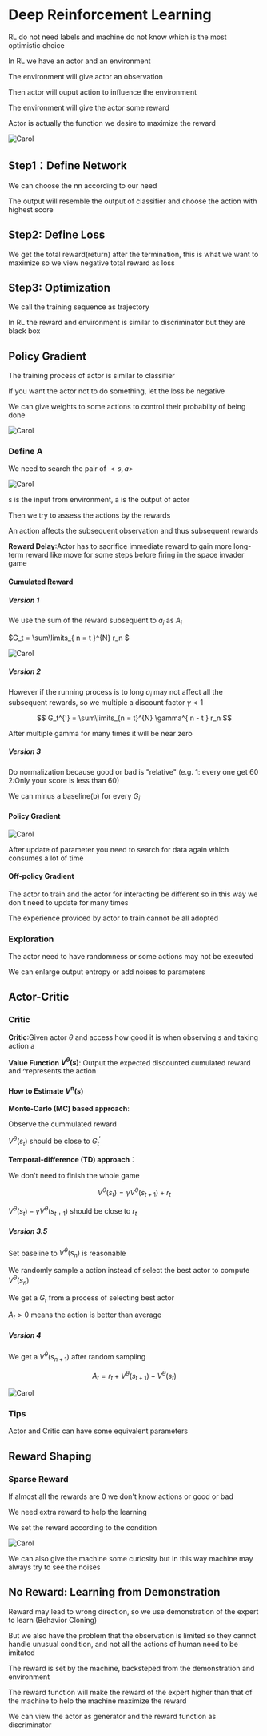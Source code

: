 # Deep Reinforcement Learning

RL do not need labels and machine do not know which is the most optimistic choice

In RL we have an actor and an environment

The environment will give actor an observation

Then actor will ouput action to influence the environment

The environment will give the actor some reward

Actor is actually the function we desire to maximize the reward

![Carol](Space.png)

## Step1：Define Network

We can choose the nn according to our need

The output will resemble the output of classifier and choose the action with highest score

## Step2: Define Loss

We get the total reward(return) after the termination, this is what we want to maximize so we view negative total reward as loss

## Step3: Optimization

We call the training sequence as trajectory

In RL the reward and environment is similar to discriminator but they are black box

## Policy Gradient

The training process of actor is similar to classifier

If you want the actor not to do something, let the loss be negative

We can give weights to some actions to control their probabilty of being done

![Carol](Control.png)

### Define A

We need to search the pair of $< s , a >$

![Carol](Assess.png)

s is the input from environment, a is the output of actor

Then we try to assess the actions by the rewards

An action affects the subsequent observation and thus subsequent rewards

**Reward Delay**:Actor has to sacrifice immediate reward to gain more long-term reward like move for some steps before firing in the space invader game

#### Cumulated Reward

##### Version 1

We use the sum of the reward subsequent to $a_i$ as $A_i$

$G_t = \sum\limits_{ n = t }^{N} r_n $

![Carol](Cumulated.png)

##### Version 2

However if the running process is to long $a_i$ may not affect all the subsequent rewards, so we multiple a discount factor $\gamma < 1$

$$ G_t^{'} = \sum\limits_{n = t}^{N} \gamma^{ n - t } r_n $$

After multiple gamma for many times it will be near zero

##### Version 3

Do normalization because good or bad is "relative" (e.g. 1: every one get 60 2:Only your score is less than 60)

We can minus a baseline(b) for every $G_i$

#### Policy Gradient

![Carol](Policy.png)

After update of parameter you need to search for data again which consumes a lot of time

#### Off-policy Gradient

The actor to train and the actor for interacting be different so in this way we don't need to update for many times

The experience proviced by actor to train cannot be all adopted

### Exploration

The actor need to have randomness or some actions may not be executed

We can enlarge output entropy or add noises to parameters

## Actor-Critic

### Critic

**Critic**:Given actor $\theta$ and access how good it is when observing s and taking action a

**Value Function $V^{\theta}(s)$**: Output the expected discounted cumulated reward and ^represents the action

#### How to Estimate $V^{\pi}(s)$

**Monte-Carlo (MC) based approach**:

Observe the cummulated reward

$V^{\theta}(s_t)$ should be close to $G^{'}_t$


**Temporal-difference (TD) approach**：

We don't need to finish the whole game

$$V^{\theta}(s_t)=\gamma V^{\theta}(s_{t+1}) + r_t$$

$V^{\theta}(s_t)-\gamma V^{\theta}(s_{t+1})$ should be close to $r_t$

##### Version 3.5

Set baseline to $V^{\theta}(s_n)$ is reasonable

We randomly sample a action instead of select the best actor to compute $V^{\theta}(s_n)$

We get a $G_t$ from a process of selecting best actor

$A_t>0$ means the action is better than average

##### Version 4

We get a $V^{\theta}(s_{n+1})$ after random sampling

$$A_t = r_t + V^{\theta}(s_{t+1}) - V^{\theta}(s_t)$$

![Carol](Version.png)

### Tips

Actor and Critic can have some equivalent parameters

## Reward Shaping

### Sparse Reward

If almost all the rewards are 0 we don't know actions or good or bad

We need extra reward to help the learning

We set the reward according to the condition

![Carol](Doom.png)

We can also give the machine some curiosity but in this way machine may always try to see the noises

## No Reward: Learning from Demonstration

Reward may lead to wrong direction, so we use demonstration of the expert to learn (Behavior Cloning)

But we also have the problem that the observation is limited so they cannot handle unusual condition, and not all the actions of human need to be imitated

The reward is set by the machine, backsteped from the demonstration and environment

The reward function will make the reward of the expert higher than that of the machine to help the machine maximize the reward

We can view the actor as generator and the reward function as discriminator